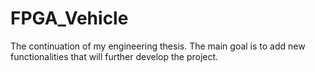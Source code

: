 # FPGA_Vehicle
The continuation of my engineering thesis. The main goal is to add new functionalities that will further develop the project.
